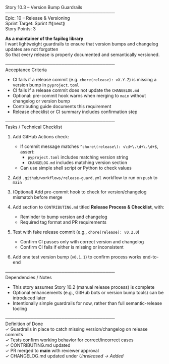 Story 10.3 – Version Bump Guardrails  
───────────────────────────────────  
Epic: 10 – Release & Versioning  
Sprint Target: Sprint #⟪next⟫  
Story Points: 3

**As a maintainer of the fapilog library**  
I want lightweight guardrails to ensure that version bumps and changelog updates are not forgotten  
So that every release is properly documented and semantically versioned.

───────────────────────────────────  
Acceptance Criteria

- CI fails if a release commit (e.g. `chore(release): vX.Y.Z`) is missing a version bump in `pyproject.toml`
- CI fails if a release commit does not update the `CHANGELOG.md`
- Optional: pre-commit hook warns when merging to `main` without changelog or version bump
- Contributing guide documents this requirement
- Release checklist or CI summary includes confirmation step

───────────────────────────────────  
Tasks / Technical Checklist

1. Add GitHub Actions check:

   - If commit message matches `^chore\(release\): v\d+\.\d+\.\d+$`, assert:
     - `pyproject.toml` includes matching version string
     - `CHANGELOG.md` includes matching version section
   - Can use simple shell script or Python to check values

2. Add `.github/workflows/release-guard.yml` workflow to run on `push` to `main`

3. (Optional) Add pre-commit hook to check for version/changelog mismatch before merge

4. Add section to `CONTRIBUTING.md` titled **Release Process & Checklist**, with:

   - Reminder to bump version and changelog
   - Required tag format and PR requirements

5. Test with fake release commit (e.g., `chore(release): v0.2.0`)

   - Confirm CI passes only with correct version and changelog
   - Confirm CI fails if either is missing or inconsistent

6. Add one test version bump (`v0.1.1`) to confirm process works end-to-end

───────────────────────────────────  
Dependencies / Notes

- This story assumes Story 10.2 (manual release process) is complete
- Optional enhancements (e.g., GitHub bots or version bump tools) can be introduced later
- Intentionally simple guardrails for now, rather than full semantic-release tooling

───────────────────────────────────  
Definition of Done  
✓ Guardrails in place to catch missing version/changelog on release commits  
✓ Tests confirm working behavior for correct/incorrect cases  
✓ CONTRIBUTING.md updated  
✓ PR merged to **main** with reviewer approval  
✓ CHANGELOG.md updated under _Unreleased → Added_
